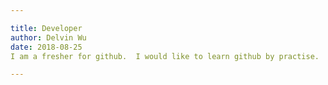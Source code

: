 ```yaml
---

title: Developer
author: Delvin Wu
date: 2018-08-25
I am a fresher for github.  I would like to learn github by practise.

---
```

